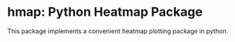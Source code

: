 # hmap: Python Heatmap Package

This package implements a convenient heatmap plotting package in python.
